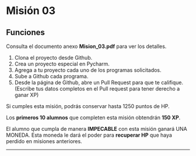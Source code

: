 # Misión 03

## Funciones

Consulta el documento anexo **Mision_03.pdf** para ver los detalles.


1. Clona el proyecto desde Github.
2. Crea un proyecto especial en Pycharm.
3. Agrega a tu proyecto cada uno de los programas solicitados.
4. Sube a Github cada programa.
5. Desde la página de Github, abre un Pull Request para que te califique. (Escribe tus datos completos en el Pull request para tener derecho a ganar XP)

Si cumples esta misión, podrás conservar hasta 1250 puntos de HP.

Los **primeros 10 alumnos** que completen esta misión obtendrán **150 XP**.

El alumno que cumpla de manera **IMPECABLE** con esta misión ganará UNA MONEDA. Esta moneda le dará el poder para **recuperar HP** que haya perdido en misiones anteriores.

***
